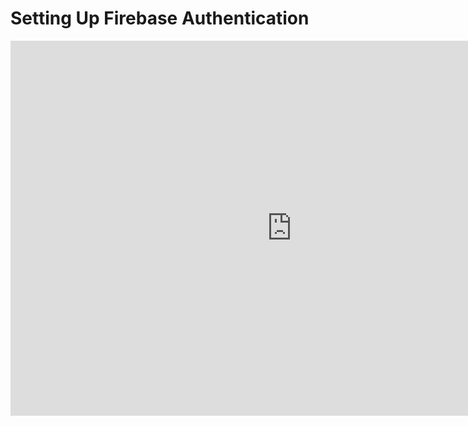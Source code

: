 # Setting Up Firebase Authentication


<iframe width="900" height="600" src="https://www.youtube.com/embed/QeDDT713yN4" title="YouTube video player" frameborder="0" allow="accelerometer; autoplay; clipboard-write; encrypted-media; gyroscope; picture-in-picture" allowfullscreen></iframe>
